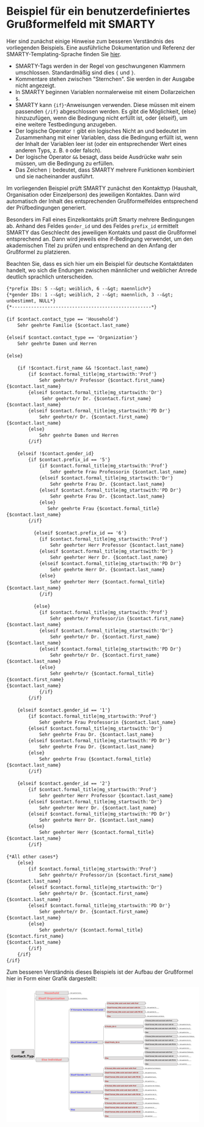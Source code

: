 # Beispiel für ein benutzerdefiniertes Grußformelfeld mit SMARTY

Hier sind zunächst einige Hinweise zum besseren Verständnis des vorliegenden
Beispiels. Eine ausführliche Dokumentation und Referenz der
SMARTY-Templating-Sprache finden Sie [hier](https://www.smarty.net).

- SMARTY-Tags werden in der Regel von geschwungenen Klammern umschlossen.
  Standardmäßig sind dies `{` und `}`.
- Kommentare stehen zwischen "Sternchen". Sie werden in der Ausgabe nicht
  angezeigt.
- In SMARTY beginnen Variablen normalerweise mit einem Dollarzeichen `$`.
- SMARTY kann `{if}`-Anweisungen verwenden. Diese müssen mit einem
  passenden `{/if}` abgeschlossen werden. Es gibt die Möglichkeit, {else}
  hinzuzufügen, wenn die Bedingung nicht erfüllt ist, oder {elseif}, um eine
  weitere Testbedingung anzugeben.
- Der logische Operator `!` gibt ein logisches Nicht an und bedeutet im
  Zusammenhang mit einer Variablen, dass die Bedingung erfüllt ist, wenn der
  Inhalt der Variablen leer ist (oder ein entsprechender Wert eines anderen
  Typs, z. B. `0` oder falsch).
- Der logische Operator `&&` besagt, dass beide Ausdrücke wahr sein müssen, um
  die Bedingung zu erfüllen.
- Das Zeichen `|` bedeutet, dass SMARTY mehrere Funktionen kombiniert und sie
  nacheinander ausführt.

Im vorliegenden Beispiel prüft SMARTY zunächst den Kontakttyp (Haushalt,
Organisation oder Einzelperson) des jeweiligen Kontaktes. Dann wird automatisch
der Inhalt des entsprechenden Grußformelfeldes entsprechend der Prüfbedingungen
generiert.

Besonders im Fall eines Einzelkontakts prüft Smarty mehrere Bedingungen ab.
Anhand des Feldes `gender_id` und des Feldes `prefix_id` ermittelt SMARTY das
Geschlecht des jeweiligen Kontakts und passt die Grußformel entsprechend an.
Dann wird jeweils eine if-Bedingung verwendet, um den akademischen Titel zu
prüfen und entsprechend an den Anfang der Grußformel zu platzieren.

Beachten Sie, dass es sich hier um ein Beispiel für deutsche Kontaktdaten
handelt, wo sich die Endungen zwischen männlicher und weiblicher Anrede deutlich
sprachlich unterscheiden.

```
{*prefix IDs: 5 --&gt; weiblich, 6 --&gt; maennlich*}
{*gender IDs: 1 --&gt; weiblich, 2 --&gt; maennlich, 3 --&gt;
unbestimmt, NULL*}
{*---------------------------------------------------*}

{if $contact.contact_type == 'Household'}
    Sehr geehrte Familie {$contact.last_name}

{elseif $contact.contact_type == 'Organization'}
    Sehr geehrte Damen und Herren

{else}
    
    {if !$contact.first_name && !$contact.last_name}
        {if $contact.formal_title|mg_startswith:'Prof'}
            Sehr geehrte/r Professor {$contact.first_name} {$contact.last_name}
        {elseif $contact.formal_title|mg_startswith:'Dr'}
      	     Sehr geehrte/r Dr. {$contact.first_name} {$contact.last_name}
        {elseif $contact.formal_title|mg_startswith:'PD Dr'}
            Sehr geehrte/r Dr. {$contact.first_name} {$contact.last_name}
        {else}
            Sehr geehrte Damen und Herren
        {/if}
  
    {elseif !$contact.gender_id}
        {if $contact.prefix_id == '5'}
            {if $contact.formal_title|mg_startswith:'Prof'}
                Sehr geehrte Frau Professorin {$contact.last_name}
            {elseif $contact.formal_title|mg_startswith:'Dr'}
                Sehr geehrte Frau Dr. {$contact.last_name}
            {elseif $contact.formal_title|mg_startswith:'PD Dr'}
                Sehr geehrte Frau Dr. {$contact.last_name}
            {else}
               Sehr geehrte Frau {$contact.formal_title} {$contact.last_name}
        {/if}
    
	      {elseif $contact.prefix_id == '6'}
            {if $contact.formal_title|mg_startswith:'Prof'}
                Sehr geehrter Herr Professor {$contact.last_name}
            {elseif $contact.formal_title|mg_startswith:'Dr'}
                Sehr geehrter Herr Dr. {$contact.last_name}
            {elseif $contact.formal_title|mg_startswith:'PD Dr'}
                Sehr geehrte Herr Dr. {$contact.last_name}
            {else}
                Sehr geehrter Herr {$contact.formal_title} {$contact.last_name}
            {/if}
    
	      {else}
            {if $contact.formal_title|mg_startswith:'Prof'}
                Sehr geehrte/r Professor/in {$contact.first_name}
{$contact.last_name}
            {elseif $contact.formal_title|mg_startswith:'Dr'}
                Sehr geehrte/r Dr. {$contact.first_name} {$contact.last_name}
            {elseif $contact.formal_title|mg_startswith:'PD Dr'}
                Sehr geehrte/r Dr. {$contact.first_name} {$contact.last_name}
            {else}
                Sehr geehrte/r {$contact.formal_title} {$contact.first_name}
{$contact.last_name}
            {/if}
        {/if} 

    {elseif $contact.gender_id == '1'}
        {if $contact.formal_title|mg_startswith:'Prof'}
            Sehr geehrte Frau Professorin {$contact.last_name}
        {elseif $contact.formal_title|mg_startswith:'Dr'}
            Sehr geehrte Frau Dr. {$contact.last_name}
        {elseif $contact.formal_title|mg_startswith:'PD Dr'}
            Sehr geehrte Frau Dr. {$contact.last_name}
        {else}
            Sehr geehrte Frau {$contact.formal_title} {$contact.last_name}
        {/if}
  
    {elseif $contact.gender_id == '2'}
        {if $contact.formal_title|mg_startswith:'Prof'}
            Sehr geehrter Herr Professor {$contact.last_name}
        {elseif $contact.formal_title|mg_startswith:'Dr'}
            Sehr geehrter Herr Dr. {$contact.last_name}
        {elseif $contact.formal_title|mg_startswith:'PD Dr'}
            Sehr geehrte Herr Dr. {$contact.last_name}
        {else}
            Sehr geehrter Herr {$contact.formal_title} {$contact.last_name}
        {/if}

{*All other cases*}
    {else}
        {if $contact.formal_title|mg_startswith:'Prof'}
            Sehr geehrte/r Professor/in {$contact.first_name}
{$contact.last_name}
        {elseif $contact.formal_title|mg_startswith:'Dr'}
            Sehr geehrte/r Dr. {$contact.first_name} {$contact.last_name}
        {elseif $contact.formal_title|mg_startswith:'PD Dr'}
            Sehr geehrte/r Dr. {$contact.first_name} {$contact.last_name}
        {else}
            Sehr geehrte/r {$contact.formal_title} {$contact.first_name}
{$contact.last_name}
        {/if}
    {/if}
{/if}
```

Zum besseren Verständnis dieses Beispiels ist der Aufbau der Grußformel hier in
Form einer Grafik
dargestellt:

![More Greetings - Grußformellogik](img/example_logic_tree.png "More Greetings - Grußformellogik")
